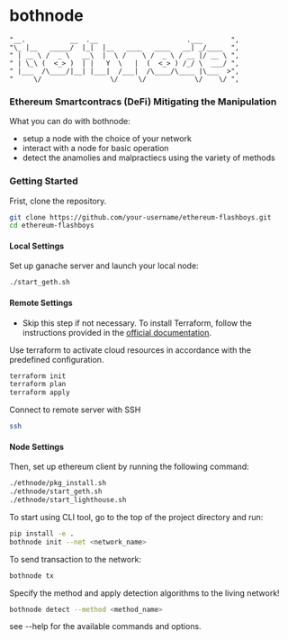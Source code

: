 # bothnode
    "__.           __  .__                      .___       ",
    "\_ |__   _____/  |_|  |__   ____   ____   __| _/____  ",
    " | __ \ /  _ \   __\  |  \ /    \ /  _ \ / __ |/ __ \ ",
    " | \_\ (  <_> )  | |   Y  \   |  (  <_> ) /_/ \  ___/ ",
    " |___  /\____/|__| |___|  /___|  /\____/\____ |\___  >",
    "     \/                 \/     \/            \/    \/ ",

### Ethereum Smartcontracs (DeFi) Mitigating the Manipulation
What you can do with bothnode:
 - setup a node with the choice of your network
 - interact with a node for basic operation 
 - detect the anamolies and malpractiecs using the variety of methods

### Getting Started 
Frist, clone the repository. 
```bash
git clone https://github.com/your-username/ethereum-flashboys.git
cd ethereum-flashboys
```

#### Local Settings
Set up ganache server and launch your local node:
```bash
./start_geth.sh
```

#### Remote Settings 
* Skip this step if not necessary.
To install Terraform, follow the instructions provided in the [official documentation](https://developer.hashicorp.com/terraform/install).

Use terraform to activate cloud resources in accordance with the predefined configuration. 
```bash
terraform init 
terraform plan
terraform apply
```

Connect to remote server with SSH
```bash
ssh 
```

#### Node Settings
Then, set up ethereum client by running the following command:
```bash
./ethnode/pkg_install.sh
./ethnode/start_geth.sh
./ethnode/start_lighthouse.sh
```

To start using CLI tool, go to the top of the project directory and run:
```bash
pip install -e .
bothnode init --net <network_name>
```

To send transaction to the network:
```bash
bothnode tx
```

Specify the method and apply detection algorithms to the living network!
```bash
bothnode detect --method <method_name>
```

see --help for the available commands and options.

